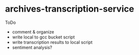 # archives-transcription-service

ToDo
- comment & organize
- write local to gcc bucket script
- write transcription results to local script
- sentiment analysis? 
